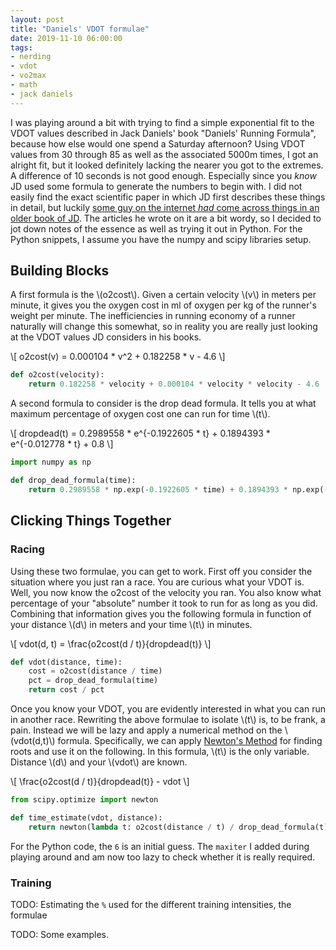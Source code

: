 ```yaml
---
layout: post
title: "Daniels' VDOT formulae"
date: 2019-11-10 06:00:00
tags:
- nerding
- vdot
- vo2max
- math
- jack daniels
---
```


I was playing around a bit with trying to find a simple exponential fit to the
VDOT values described in Jack Daniels' book "Daniels' Running Formula", because
how else would one spend a Saturday afternoon? Using VDOT values from 30
through 85 as well as the associated 5000m times, I got an alright fit, but it
looked definitely lacking the nearer you got to the extremes. A difference of
10 seconds is not good enough. Especially since you _know_ JD used some formula
to generate the numbers to begin with. I did not easily find the exact
scientific paper in which JD first describes these things in detail, but
luckily [some guy on the internet _had_ come across things in an older book of
JD][simpson]. The articles he wrote on it are a bit wordy, so I decided to jot
down notes of the essence as well as trying it out in Python. For the Python
snippets, I assume you have the numpy and scipy libraries setup.

## Building Blocks

A first formula is the \\(o2cost\\). Given a certain velocity \\(v\\) in meters
per minute, it gives you the oxygen cost in ml of oxygen per kg of the runner's
weight per minute. The inefficiencies in running economy of a runner naturally
will change this somewhat, so in reality you are really just looking at the
VDOT values JD considers in his books.


\\[
o2cost(v) = 0.000104 * v^2 + 0.182258 * v - 4.6
\\]

```python
def o2cost(velocity):
    return 0.182258 * velocity + 0.000104 * velocity * velocity - 4.6
```

A second formula to consider is the drop dead formula. It tells you at what
maximum percentage of oxygen cost one can run for time \\(t\\).

\\[
dropdead(t) = 0.2989558 * e^{-0.1922605 * t} + 0.1894393 * e^{-0.012778 * t} + 0.8
\\]

```python
import numpy as np

def drop_dead_formula(time):
    return 0.2989558 * np.exp(-0.1922605 * time) + 0.1894393 * np.exp(-0.012778 * time) + 0.8
```

## Clicking Things Together

### Racing

Using these two formulae, you can get to work. First off you consider the
situation where you just ran a race. You are curious what your VDOT is. Well,
you now know the o2cost of the velocity you ran. You also know what percentage
of your "absolute" number it took to run for as long as you did. Combining that
information gives you the following formula in function of your distance
\\(d\\) in meters and your time \\(t\\) in minutes.

\\[
vdot(d, t) = \frac{o2cost(d / t)}{dropdead(t)}
\\]

```python
def vdot(distance, time):
    cost = o2cost(distance / time)
    pct = drop_dead_formula(time)
    return cost / pct
```

Once you know your VDOT, you are evidently interested in what you can run in
another race. Rewriting the above formulae to isolate \\(t\\) is, to be frank,
a pain. Instead we will be lazy and apply a numerical method on the
\\(vdot(d,t)\\) formula. Specifically, we can apply [Newton's
Method](https://en.wikipedia.org/wiki/Newton%27s_method) for finding roots and
use it on the following. In this formula, \\(t\\) is the only variable.
Distance \\(d\\) and your \\(vdot\\) are known.

\\[
\frac{o2cost(d / t)}{dropdead(t)} - vdot
\\]

```python
from scipy.optimize import newton

def time_estimate(vdot, distance):
    return newton(lambda t: o2cost(distance / t) / drop_dead_formula(t) - vdot, 6, maxiter=100)
```

For the Python code, the `6` is an initial guess. The `maxiter` I added during
playing around and am now too lazy to check whether it is really required.

### Training

TODO: Estimating the `%` used for the different training intensities, the formulae

TODO: Some examples.
<script type="text/javascript" id="MathJax-script" async src="/assets/js/mathjax.3.0.0.tex-svg.js"></script>

[simpson]: http://simpsonassociatesinc.com/runningmath1.htm "The Daniels/Gilbert Formula - Larry Simpson on the web"
